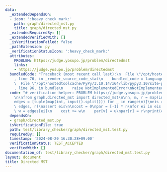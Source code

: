 ```yaml
---
data:
  _extendedDependsOn:
  - icon: ':heavy_check_mark:'
    path: graph/directed_mst.py
    title: graph/directed_mst.py
  _extendedRequiredBy: []
  _extendedVerifiedWith: []
  _isVerificationFailed: false
  _pathExtension: py
  _verificationStatusIcon: ':heavy_check_mark:'
  attributes:
    PROBLEM: https://judge.yosupo.jp/problem/directedmst
    links:
    - https://judge.yosupo.jp/problem/directedmst
  bundledCode: "Traceback (most recent call last):\n  File \"/opt/hostedtoolcache/PyPy/3.10.14/x64/lib/pypy3.10/site-packages/onlinejudge_verify/documentation/build.py\"\
    , line 76, in _render_source_code_stat\n    bundled_code = language.bundle(\n\
    \  File \"/opt/hostedtoolcache/PyPy/3.10.14/x64/lib/pypy3.10/site-packages/onlinejudge_verify/languages/python.py\"\
    , line 96, in bundle\n    raise NotImplementedError\nNotImplementedError\n"
  code: "# verification-helper: PROBLEM https://judge.yosupo.jp/problem/directedmst\n\
    \n\nfrom graph.directed_mst import directed_mst\n\nn, m, r = map(int, input().split())\n\
    edges = [tuple(map(int, input().split())) for _ in range(m)]\neis = directed_mst(n,\
    \ edges, r)\nassert eis\n\ncost = 0\npar = [-1] * n\nfor ei in eis:\n    u, v,\
    \ w = edges[ei]\n    cost += w\n    par[v] = u\npar[r] = r\nprint(cost)\nprint(*par)\n"
  dependsOn:
  - graph/directed_mst.py
  isVerificationFile: true
  path: test/library_checker/graph/directed_mst.test.py
  requiredBy: []
  timestamp: '2024-08-20 16:30:28+09:00'
  verificationStatus: TEST_ACCEPTED
  verifiedWith: []
documentation_of: test/library_checker/graph/directed_mst.test.py
layout: document
title: Directed MST
---
```


